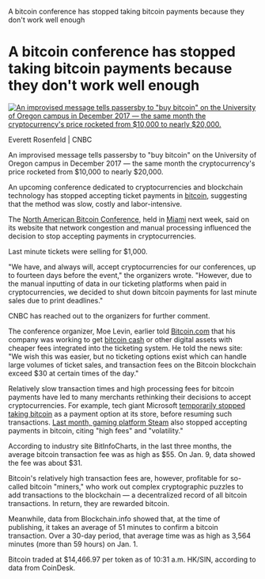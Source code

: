 A bitcoin conference has stopped taking bitcoin payments because they don't work well enough

# A bitcoin conference has stopped taking bitcoin payments because they don't work well enough

[![An improvised message tells passersby to "buy bitcoin" on the University of Oregon campus in December 2017 — the same month the cryptocurrency's price rocketed from $10,000 to nearly $20,000.](../_resources/c644249005fede8be363c6fa94850b59.jpg)](https://www.cnbc.com/2018/01/10/bitcoin-conference-stops-accepting-cryptocurrency-payments.html#)

Everett Rosenfeld | CNBC

An improvised message tells passersby to "buy bitcoin" on the University of Oregon campus in December 2017 — the same month the cryptocurrency's price rocketed from $10,000 to nearly $20,000.

An upcoming conference dedicated to cryptocurrencies and blockchain technology has stopped accepting ticket payments in [bitcoin](https://www.cnbc.com/quotes/?symbol=BTC.BF%3D), suggesting that the method was slow, costly and labor-intensive.

The [North American Bitcoin Conference](https://btcmiami.com/tickets/), held in [Miami](https://www.cnbc.com/miami/) next week, said on its website that network congestion and manual processing influenced the decision to stop accepting payments in cryptocurrencies.

Last minute tickets were selling for $1,000.

"We have, and always will, accept cryptocurrencies for our conferences, up to fourteen days before the event," the organizers wrote. "However, due to the manual inputting of data in our ticketing platforms when paid in cryptocurrencies, we decided to shut down bitcoin payments for last minute sales due to print deadlines."

CNBC has reached out to the organizers for further comment.

The conference organizer, Moe Levin, earlier told [Bitcoin.com](https://news.bitcoin.com/miami-bitcoin-conference-stops-accepting-bitcoin-due-to-fees-and-congestion/) that his company was working to get [bitcoin cash](https://www.cnbc.com/quotes/?symbol=BCH.BF%3D) or other digital assets with cheaper fees integrated into the ticketing system. He told the news site: "We wish this was easier, but no ticketing options exist which can handle large volumes of ticket sales, and transaction fees on the Bitcoin blockchain exceed $30 at certain times of the day."

Relatively slow transaction times and high processing fees for bitcoin payments have led to many merchants rethinking their decisions to accept cryptocurrencies. For example, tech giant Microsoft [temporarily stopped taking bitcoin](https://www.coindesk.com/microsoft-resumes-bitcoin-payments-after-halt-over-instability/) as a payment option at its store, before resuming such transactions. [Last month, gaming platform Steam](https://www.cnbc.com/2017/12/07/valve-steam-drops-bitcoin-support-cites-high-fees-volatility.html) also stopped accepting payments in bitcoin, citing "high fees" and "volatility."

According to industry site BitInfoCharts, in the last three months, the average bitcoin transaction fee was as high as $55. On Jan. 9, data showed the fee was about $31.

Bitcoin's relatively high transaction fees are, however, profitable for so-called bitcoin "miners," who work out complex cryptographic puzzles to add transactions to the blockchain — a decentralized record of all bitcoin transactions. In return, they are rewarded bitcoin.

Meanwhile, data from Blockchain.info showed that, at the time of publishing, it takes an average of 51 minutes to confirm a bitcoin transaction. Over a 30-day period, that average time was as high as 3,564 minutes (more than 59 hours) on Jan. 1.

Bitcoin traded at $14,466.97 per token as of 10:31 a.m. HK/SIN, according to data from CoinDesk.
